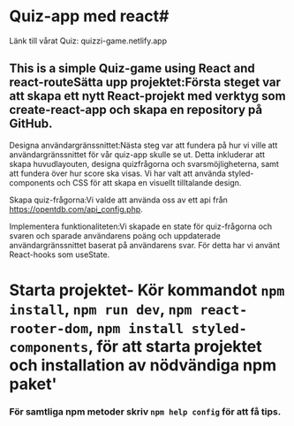# Quiz-app med react# 

Länk till vårat Quiz: quizzi-game.netlify.app

## This is a simple Quiz-game using React and react-routeSätta upp projektet:Första steget var att skapa ett nytt React-projekt med verktyg som create-react-app och skapa en repository på GitHub. 

Designa användargränssnittet:Nästa steg var att fundera på hur vi ville att användargränssnittet för vår quiz-app skulle se ut. Detta inkluderar att skapa huvudlayouten, designa quizfrågorna och svarsmöjligheterna, samt att fundera över hur score ska visas. Vi har valt att använda styled-components och CSS för att skapa en visuellt tilltalande design.

Skapa quiz-frågorna:Vi valde att använda oss av ett api från https://opentdb.com/api_config.php.

Implementera funktionaliteten:Vi skapade en state för quiz-frågorna och svaren och sparade användarens poäng och uppdaterade användargränssnittet baserat på användarens svar. För detta har vi använt React-hooks som useState.

# Starta projektet- Kör kommandot `npm install`, `npm run dev`, `npm react-rooter-dom`, `npm install styled-components`,   för att starta projektet och installation av nödvändiga npm paket'

### För samtliga npm metoder skriv `npm help config` för att få tips.
